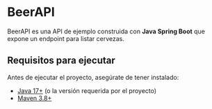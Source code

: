 # BeerAPI

BeerAPI es una API de ejemplo construida con **Java Spring Boot** que expone un endpoint para listar cervezas.

## Requisitos para ejecutar

Antes de ejecutar el proyecto, asegúrate de tener instalado:

- [Java 17+](https://adoptium.net/) (o la versión requerida por el proyecto)
- [Maven 3.8+](https://maven.apache.org/)  